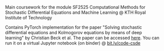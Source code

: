 Main coursework for the module SF2525 Computational Methods for Stochastic Differential Equations and Machine Learning @ KTH Royal Institute of Technology

Contains PyTorch implementation for the paper  "Solving stochastic differential equations and Kolmogorov equations by means of deep learning" by Christian Beck et al. The paper can be accessed [here](https://arxiv.org/pdf/1806.00421.pdf). You can run it on a virtual Jupyter notebook (on binder) @ [bit.ly/code-csde](https://bit.ly/code-csde)
